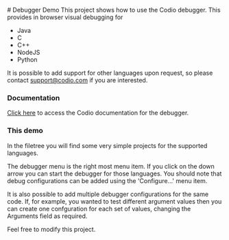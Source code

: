 # Debugger Demo
This project shows how to use the Codio debugger. This provides in browser visual debugging for 

- Java
- C
- C++
- NodeJS
- Python

It is possible to add support for other languages upon request, so please contact support@codio.com if you are interested.

### Documentation
[Click here](https://codio.com/docs/ide/features/debugging/) to access the Codio documentation for the debugger.

### This demo
In the filetree you will find some very simple projects for the supported languages. 

The debugger menu is the right most menu item. If you click on the down arrow you can start the debugger for those languages. You should note that debug configurations can be added using the 'Configure...' menu item.

It is also possible to add multiple debugger configurations for the same code. If, for example, you wanted to test different argument values then you can create one confguration for each set of values, changing the Arguments field as required.

Feel free to modify this project.